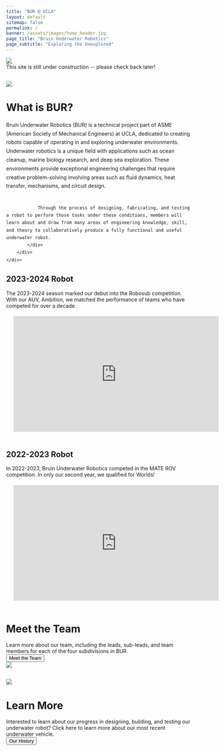 ```yaml
---
title: "BUR @ UCLA"
layout: default
sitemap: false
permalink: /
banner: /assets/images/home_header.jpg
page_title: "Bruin Underwater Robotics"
page_subtitle: "Exploring the Unexplored"
---
```


<div class="bur-wide-container" style="margin-bottom:30px;">
    <img class="bur-photo not-found-photo" src="{{site.base_url}}/assets/images/404_fishtank.jpg">
    <div class="bur-caption">This site is still under construction -- please check back later!</div>
</div>
    
<div class="bur-wide-container" style="margin-bottom:20px;">
    <div class="row bur-subteam-row gx-5">
        <div class="col-md-6">
            <img class="bur-photo" src="{{site.base_url}}/assets/images/history/2023_2024/underwater_2324.jpg">
        </div>
        <div class="col-md-6 small-margin-top">
            <h1>What is BUR?</h1>
            <div class="bur-text" style="line-height:1.7">
                Bruin Underwater Robotics (BUR) is a technical project part of ASME (American Society of Mechanical Engineers) at UCLA, dedicated to creating robots capable of operating in and exploring underwater environments. Underwater robotics is a unique field with applications such as ocean cleanup, marine biology research, and deep sea exploration. These environments provide exceptional engineering challenges that require creative problem-solving involving areas such as fluid dynamics, heat transfer, mechanisms, and circuit design. <br/><br/>

                Through the process of designing, fabricating, and testing a robot to perform those tasks under these conditions, members will learn about and draw from many areas of engineering knowledge, skill, and theory to collaboratively produce a fully functional and useful underwater robot.  
            </div>
        </div>
    </div>
</div>

<div class="bur-wide-container" style="margin-bottom:20px;">
    <div class="row bur-subteam-row">
        <div class="col-md-6 small-margin-top">
            <h2>2023-2024 Robot</h2>
            <div class="bur-text">
                The 2023-2024 season marked our debut into the Robosub competition. With our AUV, Ambition, we matched the performance of teams who have competed for over a decade.
            </div>
            <div style="padding: 20px;">
                <iframe width="560" height="315" src="https://www.youtube.com/embed/kqbSC0Pxigs?si=ZtVxoc96x7UfsQym" title="YouTube video player" frameborder="0" allow="accelerometer; autoplay; clipboard-write; encrypted-media; gyroscope; picture-in-picture; web-share" referrerpolicy="strict-origin-when-cross-origin" allowfullscreen></iframe>
            </div>
        </div>
        <div class="col-md-6 small-margin-top">
            <h2>2022-2023 Robot</h2>
            <div class="bur-text">
                In 2022-2023, Bruin Underwater Robotics competed in the MATE ROV competition. In only our second year, we qualified for Worlds! 
            </div>
            <div style="padding: 20px;">
                <iframe width="560" height="315" src="https://www.youtube.com/embed/YQrVBxHxkXk?si=FXuEValt9eUSyfJq" title="YouTube video player" frameborder="0" allow="accelerometer; autoplay; clipboard-write; encrypted-media; gyroscope; picture-in-picture; web-share" referrerpolicy="strict-origin-when-cross-origin" allowfullscreen></iframe>
            </div>
        </div>
    </div>
</div>

<div class="bur-wide-container" style="margin-bottom:30px;">
    <div class="row bur-subteam-row">
        <div class="col">
            <h1>Meet the Team</h1>
            <div class="bur-text">
                Learn more about our team, including the leads, sub-leads, and team members for each of the four subdivisions in BUR.
            </div>
            <a class="bur-button-text" href="{{site.base_url}}/members/2024-2025">
                <button class="bur-button">Meet the Team</button>
            </a>
        </div>
        <div class="col small-margin-top">
            <img class="bur-photo home-photo" src="{{site.base_url}}/assets/images/history/2023_2024/pool_test_2324.jpg">
        </div>
    </div>
</div>

<div class="bur-wide-container">
    <div class="row bur-subteam-row">
        <div class="col">
            <img class="bur-photo home-photo" src="{{site.base_url}}/assets/images/history/2023_2024/bot_lab_2324.jpg">
        </div>
        <div class="col small-margin-top">
            <h1>Learn More</h1>
            <div class="bur-text">
                Interested to learn about our progress in designing, building, and testing our underwater robot? Click here to learn more about our most recent underwater vehicle.
            </div>
            <a class="bur-button-text" href="{{site.base_url}}/history/2023-2024">
                <button class="bur-button">Our History</button>
            </a>
        </div>
    </div>
</div>
